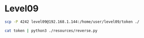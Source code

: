 
# Level09

```bash
scp -P 4242 level09@192.168.1.144:/home/user/level09/token ./
```

```bash
cat token | python3 ./resources/reverse.py
```
